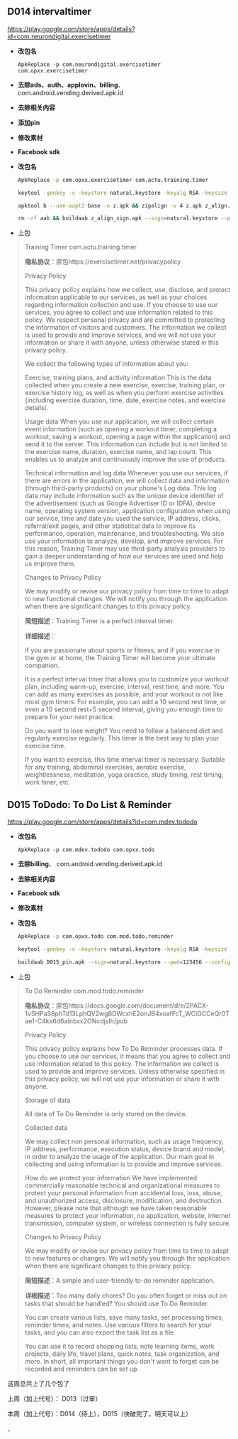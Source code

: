 

## D014 intervaltimer

https://play.google.com/store/apps/details?id=com.neurondigital.exercisetimer

- **改包名**

  `ApkReplace -p com.neurondigital.exercisetimer com.opxx.exercisetimer`

- **去除ads、auth、applovin、billing**、  com.android.vending.derived.apk.id

- **去除相关内容**

- **添加pin**

- **修改素材**

- **Facebook sdk**

- **改包名**

  ```bash
  ApkReplace -p com.opxx.exercisetimer com.actu.training.timer
  
  keytool -genkey -v -keystore natural.keystore -keyalg RSA -keysize 2048 -validity 10000 -alias natural
  
  apktool b --use-aapt2 base -o z.apk && zipalign -v 4 z.apk z_align.apk && apksigner sign --ks natural.keystore --ks-pass pass:123456 --out z_align_sign.apk z_align.apk
  
  rm -rf aab && buildaab z_align_sign.apk --sign=natural.keystore --pwd=123456 --output=aab
  ```

- 上包

> Training Timer     com.actu.training.timer
>
> **隐私协议**：原包https://exercisetimer.net/privacypolicy
>
> Privacy Policy
>
> This privacy policy explains how we collect, use, disclose, and protect information applicable to our services, as well as your choices regarding information collection and use. If you choose to use our services, you agree to collect and use information related to this policy. We respect personal privacy and are committed to protecting the information of visitors and customers. The information we collect is used to provide and improve services, and we will not use your information or share it with anyone, unless otherwise stated in this privacy policy.
>
> We collect the following types of information about you:
>
> Exercise, training plans, and activity information
> This is the data collected when you create a new exercise, exercise, training plan, or exercise history log, as well as when you perform exercise activities (including exercise duration, time, date, exercise notes, and exercise details).
>
> Usage data
> When you use our application, we will collect certain event information (such as opening a workout timer, completing a workout, saving a workout, opening a page within the application) and send it to the server. This information can include but is not limited to the exercise name, duration, exercise name, and lap count. This enables us to analyze and continuously improve the use of products.
>
> Technical information and log data
> Whenever you use our services, if there are errors in the application, we will collect data and information (through third-party products) on your phone's Log data. This log data may include information such as the unique device identifier of the advertisement (such as Google Advertiser ID or IDFA), device name, operating system version, application configuration when using our service, time and date you used the service, IP address, clicks, referral/exit pages, and other statistical data to improve its performance, operation, maintenance, and troubleshooting. We also use your information to analyze, develop, and improve services. For this reason, Training Timer may use third-party analysis providers to gain a deeper understanding of how our services are used and help us improve them.
>
> Changes to Privacy Policy
>
> We may modify or revise our privacy policy from time to time to adapt to new functional changes. We will notify you through the application when there are significant changes to this privacy policy.

> **简短描述**：Training Timer is a perfect interval timer.
>
> **详细描述**：
>
> If you are passionate about sports or fitness, and if you exercise in the gym or at home, the Training Timer will become your ultimate companion.
>
> It is a perfect interval timer that allows you to customize your workout plan, including warm-up, exercise, interval, rest time, and more. You can add as many exercises as possible, and your workout is not like most gym timers. For example, you can add a 10 second rest time, or even a 10 second rest+5 second interval, giving you enough time to prepare for your next practice.
>
> Do you want to lose weight? You need to follow a balanced diet and regularly exercise regularly. This timer is the best way to plan your exercise time.
>
> If you want to exercise, this time interval timer is necessary. Suitable for any training, abdominal exercises, aerobic exercise, weightlessness, meditation, yoga practice, study timing, rest timing, work timer, etc.



## D015 ToDodo: To Do List & Reminder

https://play.google.com/store/apps/details?id=com.mdev.tododo

- **改包名**

  `ApkReplace -p com.mdev.tododo com.opxx.todo`

- **去除billing**、  com.android.vending.derived.apk.id

- **去除相关内容**

- **Facebook sdk**

- **修改素材**

- **改包名**

  ```bash
  ApkReplace -p com.opxx.todo com.mod.todo.reminder
  
  keytool -genkey -v -keystore natural.keystore -keyalg RSA -keysize 2048 -validity 10000 -alias natural
  
  buildaab D015_pin.apk --sign=natural.keystore --pwd=123456 --config=../config/config.json --output=outabb
  ```

- 上包

> To Do Reminder     com.mod.todo.reminder
>
> **隐私协议**：原包https://docs.google.com/document/d/e/2PACX-1vSHPaS8phTd13LphQV2wgBDWcxhE2onJB4xoafFcT_WCiGCCeQr0Tae1-C4kx6d6aInbxx2ONcdjsIh/pub
>
> Privacy Policy
>
> This privacy policy explains how To Do Reminder processes data. If you choose to use our services, it means that you agree to collect and use information related to this policy. The information we collect is used to provide and improve services. Unless otherwise specified in this privacy policy, we will not use your information or share it with anyone.
>
> Storage of data
>
> All data of To Do Reminder is only stored on the device.
>
> Collected data
>
> We may collect non personal information, such as usage frequency, IP address, performance, execution status, device brand and model, in order to analyze the usage of the application. Our main goal in collecting and using information is to provide and improve services.
>
> How do we protect your information
> We have implemented commercially reasonable technical and organizational measures to protect your personal information from accidental loss, loss, abuse, and unauthorized access, disclosure, modification, and destruction. However, please note that although we have taken reasonable measures to protect your information, no application, website, internet transmission, computer system, or wireless connection is fully secure.
>
> Changes to Privacy Policy
>
> We may modify or revise our privacy policy from time to time to adapt to new features or changes. We will notify you through the application when there are significant changes to this privacy policy.

> **简短描述**：A simple and user-friendly to-do reminder application.
>
> **详细描述**：Too many daily chores? Do you often forget or miss out on tasks that should be handled? You should use To Do Reminder.
>
> You can create various lists, save many tasks, set processing times, reminder times, and notes. Use various filters to search for your tasks, and you can also export the task list as a file.
>
> You can use it to record shopping lists, note learning items, work projects, daily life, travel plans, quick notes, task organization, and more. In short, all important things you don't want to forget can be recorded and reminders can be set up.
>
> 



这周总共上了几个包了 

上周（加上代号）： D013（过审）

本周（加上代号）：D014（待上），D015（快破完了，明天可以上）



















、

